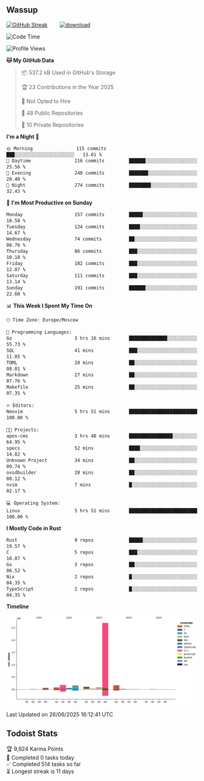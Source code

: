 ## Wassup

<!--
-->

[![GitHub Streak](http://github-readme-streak-stats.herokuapp.com?user=archeoss&theme=shades-of-purple&hide_border=true&date_format=j%20M%5B%20Y%5D)](https://git.io/streak-stats)&nbsp;&nbsp;&nbsp;&nbsp;&nbsp;&nbsp;&nbsp;&nbsp;[![download](https://user-images.githubusercontent.com/68448737/147796309-d8b65b1d-4dde-40d9-b03a-2b42aaa6cd43.jpeg)
](http://bmstu.ru/)

<!--START_SECTION:waka-->
![Code Time](http://img.shields.io/badge/Code%20Time-3%2C971%20hrs%2037%20mins-blue)

![Profile Views](http://img.shields.io/badge/Profile%20Views-0-blue)

**🐱 My GitHub Data** 

> 📦 537.2 kB Used in GitHub's Storage 
 > 
> 🏆 23 Contributions in the Year 2025
 > 
> 🚫 Not Opted to Hire
 > 
> 📜 48 Public Repositories 
 > 
> 🔑 10 Private Repositories 
 > 
**I'm a Night 🦉** 

```text
🌞 Morning                115 commits         ███░░░░░░░░░░░░░░░░░░░░░░   13.61 % 
🌆 Daytime                216 commits         ██████░░░░░░░░░░░░░░░░░░░   25.56 % 
🌃 Evening                240 commits         ███████░░░░░░░░░░░░░░░░░░   28.40 % 
🌙 Night                  274 commits         ████████░░░░░░░░░░░░░░░░░   32.43 % 
```
📅 **I'm Most Productive on Sunday** 

```text
Monday                   157 commits         █████░░░░░░░░░░░░░░░░░░░░   18.58 % 
Tuesday                  124 commits         ████░░░░░░░░░░░░░░░░░░░░░   14.67 % 
Wednesday                74 commits          ██░░░░░░░░░░░░░░░░░░░░░░░   08.76 % 
Thursday                 86 commits          ███░░░░░░░░░░░░░░░░░░░░░░   10.18 % 
Friday                   102 commits         ███░░░░░░░░░░░░░░░░░░░░░░   12.07 % 
Saturday                 111 commits         ███░░░░░░░░░░░░░░░░░░░░░░   13.14 % 
Sunday                   191 commits         ██████░░░░░░░░░░░░░░░░░░░   22.60 % 
```


📊 **This Week I Spent My Time On** 

```text
🕑︎ Time Zone: Europe/Moscow

💬 Programming Languages: 
Go                       3 hrs 16 mins       ██████████████░░░░░░░░░░░   55.73 % 
SQL                      41 mins             ███░░░░░░░░░░░░░░░░░░░░░░   11.85 % 
TOML                     28 mins             ██░░░░░░░░░░░░░░░░░░░░░░░   08.01 % 
Markdown                 27 mins             ██░░░░░░░░░░░░░░░░░░░░░░░   07.76 % 
Makefile                 25 mins             ██░░░░░░░░░░░░░░░░░░░░░░░   07.35 % 

🔥 Editors: 
Neovim                   5 hrs 51 mins       █████████████████████████   100.00 % 

🐱‍💻 Projects: 
apos-cms                 3 hrs 48 mins       ████████████████░░░░░░░░░   64.95 % 
specs                    52 mins             ████░░░░░░░░░░░░░░░░░░░░░   14.82 % 
Unknown Project          34 mins             ██░░░░░░░░░░░░░░░░░░░░░░░   09.74 % 
ovsdbuilder              28 mins             ██░░░░░░░░░░░░░░░░░░░░░░░   08.12 % 
nvim                     7 mins              █░░░░░░░░░░░░░░░░░░░░░░░░   02.17 % 

💻 Operating System: 
Linux                    5 hrs 51 mins       █████████████████████████   100.00 % 
```

**I Mostly Code in Rust** 

```text
Rust                     9 repos             █████░░░░░░░░░░░░░░░░░░░░   19.57 % 
C                        5 repos             ███░░░░░░░░░░░░░░░░░░░░░░   10.87 % 
Go                       3 repos             ██░░░░░░░░░░░░░░░░░░░░░░░   06.52 % 
Nix                      2 repos             █░░░░░░░░░░░░░░░░░░░░░░░░   04.35 % 
TypeScript               2 repos             █░░░░░░░░░░░░░░░░░░░░░░░░   04.35 % 
```



**Timeline**

![Lines of Code chart](https://raw.githubusercontent.com/archeoss/archeoss/master/assets/bar_graph.png)


 Last Updated on 26/06/2025 16:12:41 UTC
<!--END_SECTION:waka-->

## Todoist Stats

<!-- TODO-IST:START -->
🏆  9,924 Karma Points           
🌸  Completed 0 tasks today           
✅  Completed 514 tasks so far           
⏳  Longest streak is 11 days
<!-- TODO-IST:END -->

